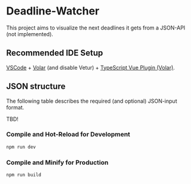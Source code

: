 # Deadline-Watcher

This project aims to visualize the next deadlines it gets from a JSON-API (not implemented). 

## Recommended IDE Setup

[VSCode](https://code.visualstudio.com/) + [Volar](https://marketplace.visualstudio.com/items?itemName=Vue.volar) (and disable Vetur) + [TypeScript Vue Plugin (Volar)](https://marketplace.visualstudio.com/items?itemName=Vue.vscode-typescript-vue-plugin).

## JSON structure

The following table describes the required (and optional) JSON-input format.

TBD!

### Compile and Hot-Reload for Development

```sh
npm run dev
```

### Compile and Minify for Production

```sh
npm run build
```
